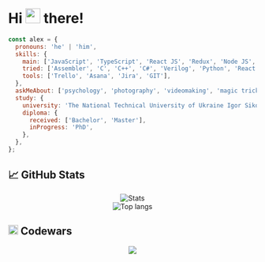 <h1>Hi <img src="https://media.giphy.com/media/hvRJCLFzcasrR4ia7z/giphy.gif" width="30px"> there!</h1>

```javascript
const alex = {
  pronouns: 'he' | 'him',
  skills: {
    main: ['JavaScript', 'TypeScript', 'React JS', 'Redux', 'Node JS', 'Express', 'Nest JS', 'TypeORM', 'PostgreSQL', 'Passport.js', 'JWT', 'AWS S3', 'Prisma', 'GraphQL', 'MySQL', 'Firebase', 'HTML5', 'CSS3'],
    tried: ['Assembler', 'C', 'C++', 'C#', 'Verilog', 'Python', 'React Native'],
    tools: ['Trello', 'Asana', 'Jira', 'GIT'],
  },
  askMeAbout: ['psychology', 'photography', 'videomaking', 'magic tricks'],
  study: {
    university: 'The National Technical University of Ukraine Igor Sikorsky Kyiv Polytechnic Institute',
    diploma: {
      received: ['Bachelor', 'Master'],
      inProgress: 'PhD',
    },
  },
};
```
<h2> &#x1f4c8; GitHub Stats </h2>
<div align="center">
  <img src="https://github-readme-stats.vercel.app/api?username=AlexanderKhapchenko&show_icons=true&hide_border=true&text_color=c9cacc&icon_color=4AB197&bg_color=1A2B34" alt="Stats">
  <br>
  <img src="https://github-readme-stats.vercel.app/api/top-langs/?username=AlexanderKhapchenko&hide=html,css,shell&title_color=ffffff&text_color=c9cacc&icon_color=4AB197&bg_color=1A2B34" alt="Top langs">
</div>

<h2> <img src="https://docs.codewars.com/logo.svg" width="20px" alt="Codewars Logo"> Codewars </h2>
<div align="center">
  <a href="https://www.codewars.com/users/AlexanderKhapchenko">
    <img src="https://www.codewars.com/users/AlexanderKhapchenko/badges/large">
  <a/>
</div>
